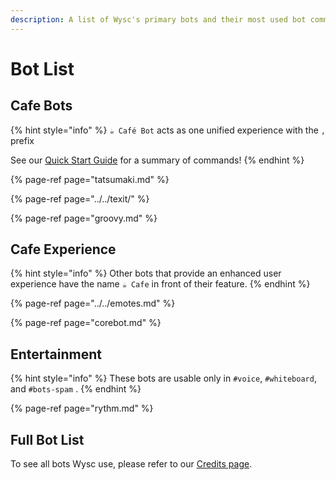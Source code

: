 ```yaml
---
description: A list of Wysc's primary bots and their most used bot commands.
---
```


# Bot List

## Cafe Bots

{% hint style="info" %}
`☕ Café Bot` acts as one unified experience with the `,` prefix

See our [Quick Start Guide](start.md) for a summary of commands!
{% endhint %}

{% page-ref page="tatsumaki.md" %}

{% page-ref page="../../texit/" %}

{% page-ref page="groovy.md" %}



## Cafe Experience

{% hint style="info" %}
Other bots that provide an enhanced user experience have the name `☕ Cafe` in front of their feature.
{% endhint %}

{% page-ref page="../../emotes.md" %}

{% page-ref page="corebot.md" %}



## Entertainment

{% hint style="info" %}
These bots are usable only in `#voice`, `#whiteboard`, and `#bots-spam` .
{% endhint %}

{% page-ref page="rythm.md" %}



## Full Bot List

To see all bots Wysc use, please refer to our [Credits page](https://gitnisyl.github.io/wysc/docs/about/credits#discord-server).



